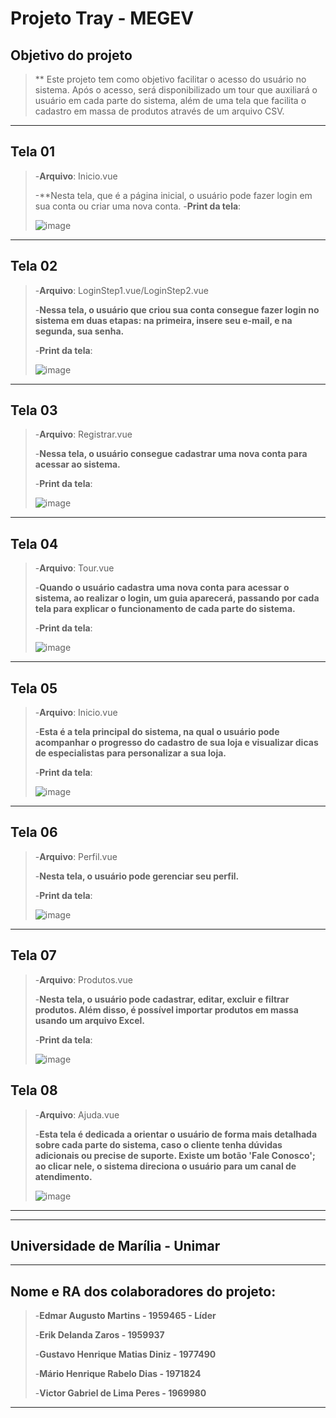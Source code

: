 # Projeto Tray - MEGEV

## Objetivo do projeto
>** Este projeto tem como objetivo facilitar o acesso do usuário no sistema. Após o acesso, será disponibilizado um tour que auxiliará o usuário em cada parte do sistema, além de uma tela que facilita o cadastro em massa de produtos através de um arquivo CSV.

---

## Tela 01

>-**Arquivo**: Inicio.vue
> 
>-**Nesta tela, que é a página inicial, o usuário pode fazer login em sua conta ou criar uma nova conta.
>-**Print da tela**:
>
>![image](https://github.com/user-attachments/assets/0cf87a65-b82f-4447-ab50-852dab0763c2)

---

## Tela 02

>-**Arquivo**: LoginStep1.vue/LoginStep2.vue
> 
>-**Nessa tela, o usuário que criou sua conta consegue fazer login no sistema em duas etapas: na primeira, insere seu e-mail, e na segunda, sua senha.**
> 
>-**Print da tela**:
> 
>![image](https://github.com/user-attachments/assets/5c7c185b-fe11-4200-b705-207ae9e5b2a5)

---

## Tela 03

>-**Arquivo**: Registrar.vue
>
>-**Nessa tela, o usuário consegue cadastrar uma nova conta para acessar ao sistema.**
>
>-**Print da tela**:
>
>![image](https://github.com/user-attachments/assets/2749a8fa-c6e7-44db-881c-1999f6d1c2df)

---

## Tela 04

>-**Arquivo**: Tour.vue
>
>-**Quando o usuário cadastra uma nova conta para acessar o sistema, ao realizar o login, um guia aparecerá, passando por cada tela para explicar o funcionamento de cada parte do sistema.**
>
>-**Print da tela**:
>
>![image](https://github.com/user-attachments/assets/baa8cccb-06ce-4815-8737-132e6ddef75e)

---

## Tela 05

>-**Arquivo**: Inicio.vue
>
>-**Esta é a tela principal do sistema, na qual o usuário pode acompanhar o progresso do cadastro de sua loja e visualizar dicas de especialistas para personalizar a sua loja.**
>
>-**Print da tela**:
>
>![image](https://github.com/user-attachments/assets/24f21069-2202-47e4-b6c7-12cf72adc1cc)

---

## Tela 06

>-**Arquivo**: Perfil.vue
>
>-**Nesta tela, o usuário pode gerenciar seu perfil.**
>
>-**Print da tela**:
>
>![image](https://github.com/user-attachments/assets/82e319b5-083a-497f-9575-bcebf48954aa)

---

## Tela 07

>-**Arquivo**: Produtos.vue
>
>-**Nesta tela, o usuário pode cadastrar, editar, excluir e filtrar produtos. Além disso, é possível importar produtos em massa usando um arquivo Excel.**
>
>-**Print da tela**:
>
>![image](https://github.com/user-attachments/assets/b2717bc7-07f2-4c4a-a28d-efbe42aa1819)

## Tela 08

>-**Arquivo**: Ajuda.vue
>
>-**Esta tela é dedicada a orientar o usuário de forma mais detalhada sobre cada parte do sistema, caso o cliente tenha dúvidas adicionais ou precise de suporte. Existe um botão 'Fale Conosco'; ao clicar nele, o sistema direciona o usuário para um canal de atendimento.**
>
>![image](https://github.com/user-attachments/assets/a9ca5447-c58f-4059-bc8d-19b2653e7960)

---
---
## Universidade de Marília - Unimar
---
## Nome e RA dos colaboradores do projeto:

>-**Edmar Augusto Martins - 1959465 - Líder**
> 
>-**Erik Delanda Zaros - 1959937**
> 
>-**Gustavo Henrique Matias Diniz - 1977490**
> 
>-**Mário Henrique Rabelo Dias - 1971824**
> 
>-**Victor Gabriel de Lima Peres - 1969980**
---

